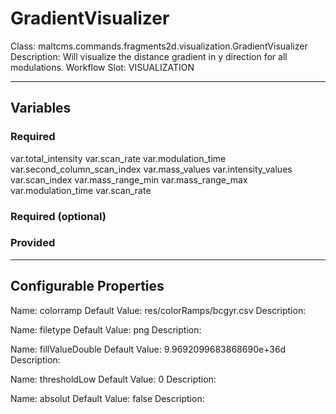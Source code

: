 <h1>GradientVisualizer</h1>
Class: maltcms.commands.fragments2d.visualization.GradientVisualizer
Description: Will visualize the distance gradient in y direction for all modulations.
Workflow Slot: VISUALIZATION

---

<h2>Variables</h2>
<h3>Required</h3>
var.total_intensity
var.scan_rate
var.modulation_time
var.second_column_scan_index
var.mass_values
var.intensity_values
var.scan_index
var.mass_range_min
var.mass_range_max
var.modulation_time
var.scan_rate

<h3>Required (optional)</h3>

<h3>Provided</h3>


---

<h2>Configurable Properties</h2>
Name: colorramp
Default Value: res/colorRamps/bcgyr.csv
Description: 

Name: filetype
Default Value: png
Description: 

Name: fillValueDouble
Default Value: 9.9692099683868690e+36d
Description: 

Name: thresholdLow
Default Value: 0
Description: 

Name: absolut
Default Value: false
Description: 


